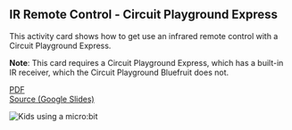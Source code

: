 ## IR Remote Control - Circuit Playground Express

This activity card shows how to get use an infrared remote control with a Circuit Playground Express.

**Note**: This card requires a Circuit Playground Express, which has a built-in IR receiver,
which the Circuit Playground Bluefruit does not.

[PDF](http://microblocks.fun/assets/pdf/cards/cpx_IR_Remote_Control.pdf)
<br>
[Source (Google Slides)](https://docs.google.com/presentation/d/1ypXyBYas9o2VXAYhOKEjuikALKP6EYHEahQ6JtNCUXs)

![Kids using a micro:bit](thumbnail.png)
